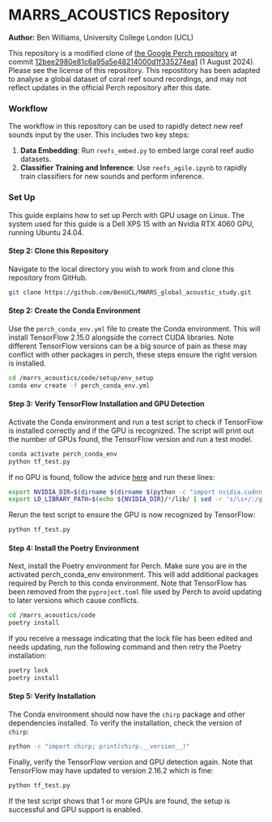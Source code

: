 
# MARRS_ACOUSTICS Repository

**Author:** Ben Williams, University College London (UCL)

This repository is a modified clone of [the Google Perch repository](https://github.com/google-research/perch) at commit [12bee2980e81c6a95a5e48214000d1f335274ea1](https://github.com/google-research/perch/commit/12bee2980e81c6a95a5e48214000d1f335274ea1) (1 August 2024). Please see the license of this repository. This repostitory has been adapted to analyse a global dataset of coral reef sound recordings, and may not reflect updates in the official Perch repository after this date.

### Workflow

The workflow in this repository can be used to rapidly detect new reef sounds input by the user. This includes two key steps:

1. **Data Embedding**: Run `reefs_embed.py` to embed large coral reef audio datasets.
2. **Classifier Training and Inference**: Use `reefs_agile.ipynb` to rapidly train classifiers for new sounds and perform inference.

### Set Up

This guide explains how to set up Perch with GPU usage on Linux. The system used for this guide is a Dell XPS 15 with an Nvidia RTX 4060 GPU, running Ubuntu 24.04.

#### Step 2: Clone this Repository

Navigate to the local directory you wish to work from and clone this repository from GitHub.

```bash
git clone https://github.com/BenUCL/MARRS_global_acoustic_study.git
```

#### Step 2: Create the Conda Environment

Use the `perch_conda_env.yml` file to create the Conda environment. This will install TensorFlow 2.15.0 alongside the correct CUDA libraries. Note different TensorFlow versions can be a big source of pain as these may conflict with other packages in perch, these steps ensure the right version is installed.

```bash
cd /marrs_acoustics/code/setup/env_setup
conda env create -f perch_conda_env.yml
```

#### Step 3: Verify TensorFlow Installation and GPU Detection

Activate the Conda environment and run a test script to check if TensorFlow is installed correctly and if the GPU is recognized. The script will print out the number of GPUs found, the TensorFlow version and run a test model.

```bash
conda activate perch_conda_env
python tf_test.py
```

If no GPU is found, follow the advice [here](https://github.com/tensorflow/tensorflow/issues/63362#issuecomment-2016019354) and run these lines:

```bash
export NVIDIA_DIR=$(dirname $(dirname $(python -c "import nvidia.cudnn;print(nvidia.cudnn.__file__)")))
export LD_LIBRARY_PATH=$(echo ${NVIDIA_DIR}/*/lib/ | sed -r 's/\s+/:/g')${LD_LIBRARY_PATH:+:${LD_LIBRARY_PATH}}
```

Rerun the test script to ensure the GPU is now recognized by TensorFlow:

```bash
python tf_test.py
```

#### Step 4: Install the Poetry Environment

Next, install the Poetry environment for Perch. Make sure you are in the activated perch_conda_env environment. This will add additional packages required by Perch to this conda environment. Note that TensorFlow has been removed from the `pyproject.toml` file used by Perch to avoid updating to later versions which cause conflicts.

```bash
cd /marrs_acoustics/code
poetry install
```

If you receive a message indicating that the lock file has been edited and needs updating, run the following command and then retry the Poetry installation:

```bash
poetry lock
poetry install
```

#### Step 5: Verify Installation

The Conda environment should now have the `chirp` package and other dependencies installed. To verify the installation, check the version of `chirp`:

```bash
python -c "import chirp; print(chirp.__version__)"
```

Finally, verify the TensorFlow version and GPU detection again. Note that TensorFlow may have updated to version 2.16.2 which is fine:

```bash
python tf_test.py
```

If the test script shows that 1 or more GPUs are found, the setup is successful and GPU support is enabled.